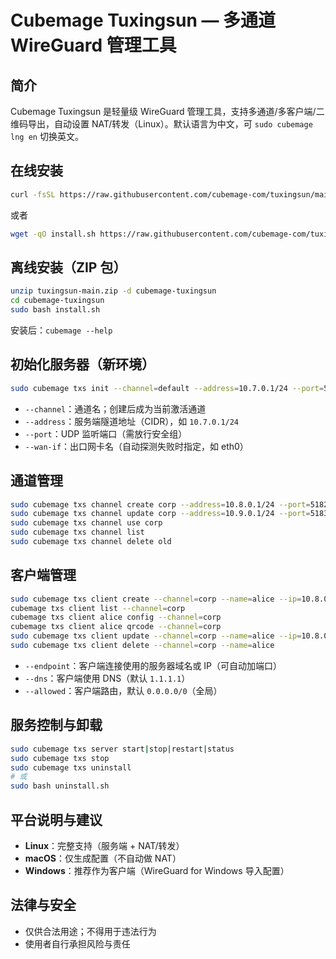 # Cubemage Tuxingsun — 多通道 WireGuard 管理工具

## 简介
Cubemage Tuxingsun 是轻量级 WireGuard 管理工具，支持多通道/多客户端/二维码导出，自动设置 NAT/转发（Linux）。默认语言为中文，可 `sudo cubemage lng en` 切换英文。

## 在线安装
```bash
curl -fsSL https://raw.githubusercontent.com/cubemage-com/tuxingsun/main/install.sh -o install.sh && sudo bash install.sh
```
或者
```bash
wget -qO install.sh https://raw.githubusercontent.com/cubemage-com/tuxingsun/main/install.sh && sudo bash install.sh
```

## 离线安装（ZIP 包）
```bash
unzip tuxingsun-main.zip -d cubemage-tuxingsun
cd cubemage-tuxingsun
sudo bash install.sh
```
安装后：`cubemage --help`

## 初始化服务器（新环境）
```bash
sudo cubemage txs init --channel=default --address=10.7.0.1/24 --port=51820 --wan-if=$(ip -4 route get 1.1.1.1 2>/dev/null | awk '{print $5;exit}')
```
- `--channel`：通道名；创建后成为当前激活通道
- `--address`：服务端隧道地址（CIDR），如 `10.7.0.1/24`
- `--port`：UDP 监听端口（需放行安全组）
- `--wan-if`：出口网卡名（自动探测失败时指定，如 eth0）

## 通道管理
```bash
sudo cubemage txs channel create corp --address=10.8.0.1/24 --port=51821 --wan-if=eth0
sudo cubemage txs channel update corp --address=10.9.0.1/24 --port=51830 --wan-if=eth0
sudo cubemage txs channel use corp
sudo cubemage txs channel list
sudo cubemage txs channel delete old
```

## 客户端管理
```bash
sudo cubemage txs client create --channel=corp --name=alice --ip=10.8.0.2 --endpoint=txs.example.com --port=51821 --dns=1.1.1.1 --allowed=0.0.0.0/0
cubemage txs client list --channel=corp
cubemage txs client alice config --channel=corp
cubemage txs client alice qrcode --channel=corp
sudo cubemage txs client update --channel=corp --name=alice --ip=10.8.0.22 --dns=8.8.8.8 --allowed=0.0.0.0/0
sudo cubemage txs client delete --channel=corp --name=alice
```
- `--endpoint`：客户端连接使用的服务器域名或 IP（可自动加端口）
- `--dns`：客户端使用 DNS（默认 `1.1.1.1`）
- `--allowed`：客户端路由，默认 `0.0.0.0/0`（全局）

## 服务控制与卸载
```bash
sudo cubemage txs server start|stop|restart|status
sudo cubemage txs stop
sudo cubemage txs uninstall
# 或
sudo bash uninstall.sh
```

## 平台说明与建议
- **Linux**：完整支持（服务端 + NAT/转发）
- **macOS**：仅生成配置（不自动做 NAT）
- **Windows**：推荐作为客户端（WireGuard for Windows 导入配置）

## 法律与安全
- 仅供合法用途；不得用于违法行为
- 使用者自行承担风险与责任

